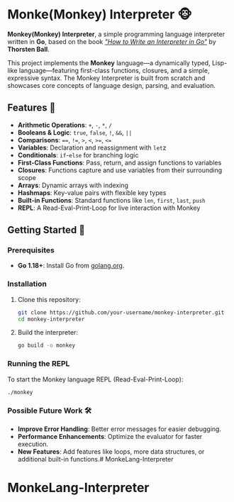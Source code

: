 # Monke(Monkey) Interpreter 🐵

**Monkey(Monkey) Interpreter**, a simple programming language interpreter written in **Go**, based on the book *["How to Write an Interpreter in Go"](https://interpreterbook.com/)* by **Thorsten Ball**.

This project implements the **Monkey** language—a dynamically typed, Lisp-like language—featuring first-class functions, closures, and a simple, expressive syntax. The Monkey Interpreter is built from scratch and showcases core concepts of language design, parsing, and evaluation.

## Features 🌟

- **Arithmetic Operations**: `+`, `-`, `*`, `/`
- **Booleans & Logic**: `true`, `false`, `!`, `&&`, `||`
- **Comparisons**: `==`, `!=`, `>`, `<`, `>=`, `<=`
- **Variables**: Declaration and reassignment with `let`z
- **Conditionals**: `if`-`else` for branching logic
- **First-Class Functions**: Pass, return, and assign functions to variables
- **Closures**: Functions capture and use variables from their surrounding scope
- **Arrays**: Dynamic arrays with indexing
- **Hashmaps**: Key-value pairs with flexible key types
- **Built-in Functions**: Standard functions like `len`, `first`, `last`, `push`
- **REPL**: A Read-Eval-Print-Loop for live interaction with Monkey

## Getting Started 🚀

### Prerequisites

- **Go 1.18+**: Install Go from [golang.org](https://golang.org/dl/).

### Installation

1. Clone this repository:

    ```bash
    git clone https://github.com/your-username/monkey-interpreter.git
    cd monkey-interpreter
    ```

2. Build the interpreter:

    ```bash
    go build -o monkey
    ```

### Running the REPL

To start the Monkey language REPL (Read-Eval-Print-Loop):

```bash
./monkey
```

### Possible Future Work 🛠️

- **Improve Error Handling**: Better error messages for easier debugging.
- **Performance Enhancements**: Optimize the evaluator for faster execution.
- **New Features**: Add features like loops, more data structures, or additional built-in functions.# MonkeLang-Interpreter
# MonkeLang-Interpreter
